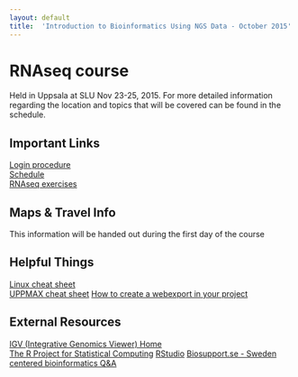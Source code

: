 ```yaml
---
layout: default
title:  'Introduction to Bioinformatics Using NGS Data - October 2015'
---
```

 

# RNAseq course 
Held in Uppsala at SLU Nov 23-25, 2015. 
For more detailed information regarding the location and topics that will be covered can be found in the schedule.

## Important Links
[Login procedure](login)  
[Schedule](schedule)  
[RNAseq exercises](../labs/index)  
  

## Maps & Travel Info
This information will be handed out during the first day of the course

## Helpful Things
[Linux cheat sheet](files/linux-cheat-sheet.pdf)  
[UPPMAX cheat sheet](files/uppmax-cheat-sheet.png)
[How to create a webexport in your project](https://www.uppmax.uu.se/webexport-guide)  

## External Resources
[IGV (Integrative Genomics Viewer) Home](https://www.broadinstitute.org/igv/)  
[The R Project for Statistical Computing](https://www.r-project.org/) 
[RStudio](https://www.rstudio.com/)
[Biosupport.se - Sweden centered bioinformatics Q&A](https://biosupport.se/)  
